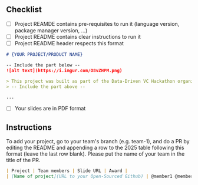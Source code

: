 ## Checklist

- [ ] Project REAMDE contains pre-requisites to run it (language version, package manager version, ...)
- [ ] Project README contains clear instructions to run it
- [ ] Project README header respects this format

```md
# {YOUR PROJECT/PRODUCT NAME}

-- Include the part below --
![alt text](https://i.imgur.com/O8vZHPM.png)

> This project was built as part of the Data-Driven VC Hackathon organized by [Red River West](https://redriverwest.com) & [Bivwak! by BNP Paribas](https://bivwak.bnpparibas/)
> -- Include the part above --

...
```

- [ ] Your slides are in PDF format

## Instructions

To add your project, go to your team's branch (e.g. team-1), and do a PR by editing the README and appending a row to the 2025 table following this format (leave the last row blank). Please put the name of your team in the title of the PR.

```md
| Project | Team members | Slide URL | Award |
| [Name of project](URL to your Open-Sourced Github) | @member1 @member2 @member3 | [Slides](URL to slide) | \_ |
```
